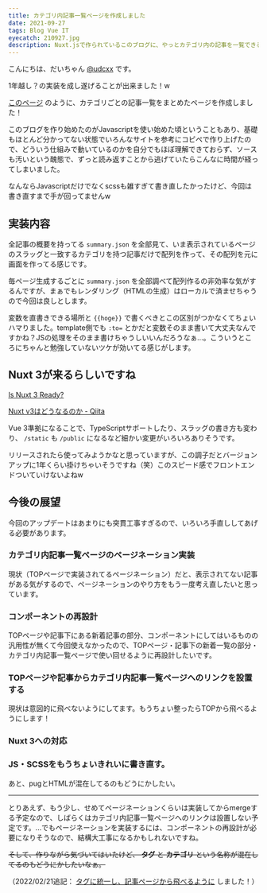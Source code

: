 ```yaml
---
title: カテゴリ内記事一覧ページを作成しました
date: 2021-09-27
tags: Blog Vue IT
eyecatch: 210927.jpg
description: Nuxt.jsで作られているこのブログに、やっとカテゴリ内の記事を一覧できるページを実装しました！
---
```


こんにちは、だいちゃん [@udcxx](https://twitter.com/udc_xx) です。

1年越し？の実装を成し遂げることが出来ました！w

[このページ](https://blog.udcxx.me/tags/it/) のように、カテゴリごとの記事一覧をまとめたページを作成しました！

このブログを作り始めたのがJavascriptを使い始めた頃ということもあり、基礎もほとんど分かってない状態でいろんなサイトを参考にコピペで作り上げたので、どういう仕組みで動いているのかを自分でもほぼ理解できておらず、ソースも汚いという醜態で、ずっと読み返すことから逃げていたらこんなに時間が経ってしまいました。

なんならJavascriptだけでなくscssも雑すぎて書き直したかったけど、今回は書き直すまで手が回ってませんw

## 実装内容

全記事の概要を持ってる `summary.json` を全部見て、いま表示されているページのスラッグと一致するカテゴリを持つ記事だけで配列を作って、その配列を元に画面を作ってる感じです。

毎ページ生成するごとに `summary.json` を全部調べて配列作るの非効率な気がするんですが、まぁでもレンダリング（HTMLの生成）はローカルで済ませちゃうので今回は良しとします。

変数を直書きできる場所と `{{hoge}}` で書くべきとこの区別がつかなくてちょいハマりました。template側でも `:to=` とかだと変数そのまま書いて大丈夫なんですかね？JSの処理をそのまま書けちゃうしいいんだろうなぁ...。こういうところにちゃんと勉強していないツケが効いてる感じがします。


## Nuxt 3が来るらしいですね

[Is Nuxt 3 Ready?](https://nuxtjs.org/ja/v3/)

[Nuxt v3はどうなるのか - Qiita](https://qiita.com/kubotak/items/5b8368394c9845ab78fa)

Vue 3準拠になることで、TypeScriptサポートしたり、スラッグの書き方も変わり、 `/static` も `/public` になるなど細かい変更がいろいろありそうです。

リリースされたら使ってみようかなと思っていますが、この調子だとバージョンアップに1年くらい掛けちゃいそうですね（笑）このスピード感でフロントエンドついていけないよねw


## 今後の展望

今回のアップデートはあまりにも突貫工事すぎるので、いろいろ手直ししてあげる必要があります。

### カテゴリ内記事一覧ページのページネーション実装

現状（TOPページで実装されてるページネーション）だと、表示されてない記事がある気がするので、ページネーションのやり方をもう一度考え直したいと思っています。

### コンポーネントの再設計

TOPページや記事下にある新着記事の部分、コンポーネントにしてはいるものの汎用性が無くて今回使えなかったので、TOPページ・記事下の新着一覧の部分・カテゴリ内記事一覧ページで使い回せるように再設計したいです。

### TOPページや記事からカテゴリ内記事一覧ページへのリンクを設置する

現状は意図的に飛べないようにしてます。もうちょい整ったらTOPから飛べるようにします！

### Nuxt 3への対応

### JS・SCSSをもうちょいきれいに書き直す。

あと、pugとHTMLが混在してるのもどうにかしたい。

---

とりあえず、もう少し、せめてページネーションくらいは実装してからmergeする予定なので、しばらくはカテゴリ内記事一覧ページへのリンクは設置しない予定です。...でもページネーションを実装するには、コンポーネントの再設計が必要になりそうなので、結構大工事になるかもしれないですね。

~~そして、作りながら気づいてはいたけど、 **タグ** と **カテゴリ** という名称が混在してるのもどうにかしたいなぁ。~~

（2022/02/21追記： [タグに統一し、記事ページから飛べるように](/article/220221/release-tagpage/) しました！）
